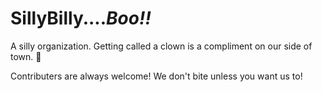 # SillyBilly....***Boo!!***
A silly organization. Getting called a clown is a compliment on our side of town. 🤡

Contributers are always welcome! We don't bite unless you want us to!
